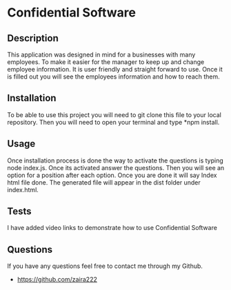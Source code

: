 # Confidential Software

## Description
This application was designed in mind for a businesses with many employees. To make it easier for the manager to keep up and change employee information. It is user friendly and straight forward to use. Once it is filled out you will see the employees information and how to reach them.

## Installation
To be able to use this project you will need to git clone this file to your local repository. Then you will need to open your terminal and type *npm install.

## Usage 
Once installation process is done the way to activate the questions is typing node index.js. Once its activated answer the questions. Then you will see an option for a position after each option. Once you are done it will say Index html file done. The generated file will appear in the dist folder under index.html.

## Tests 
I have added video links to demonstrate how to use Confidential Software

## Questions
If you have any questions feel free to contact me through my Github.
* https://github.com/zaira222